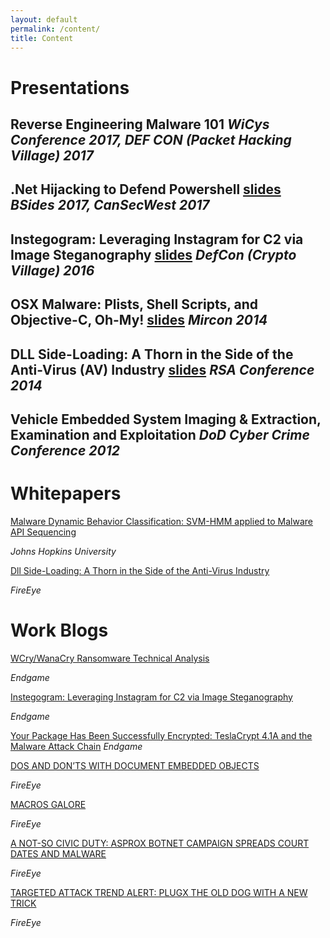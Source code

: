 ```yaml
---
layout: default
permalink: /content/
title: Content
---
```


# Presentations

Reverse Engineering Malware 101
*WiCys Conference 2017, DEF CON (Packet Hacking Village) 2017*
---
.Net Hijacking to Defend Powershell [slides](https://securedorg.github.io/docs/Cansecwest2017_NETHijackingPowerShell.pdf)
*BSides 2017, CanSecWest 2017*
---
Instegogram: Leveraging Instagram for C2 via Image Steganography [slides](https://securedorg.github.io/docs/InstegogramDefCon2016_H_A_Dredatcted.pdf)
*DefCon (Crypto Village) 2016*
---
OSX Malware: Plists, Shell Scripts, and Objective-C, Oh-My! [slides](https://securedorg.github.io/docs/MIRcon_2014_RD_Track_Plists_Shell_Scripts_Object-C.pdf)
*Mircon 2014*
---
DLL Side-Loading: A Thorn in the Side of the Anti-Virus (AV) Industry [slides](https://securedorg.github.io/docs/hta-w04a-dll-side-loading-a-thorn-in-the-side-of-the-anti-virus-_av_-industry.pdf)
*RSA Conference 2014*
---
Vehicle Embedded System Imaging & Extraction, Examination and Exploitation
*DoD Cyber Crime Conference 2012*
---

# Whitepapers

[Malware Dynamic Behavior Classification: SVM-HMM applied to Malware API Sequencing](https://securedorg.github.io/docs/MDBC_API_Sequencing.pdf)

*Johns Hopkins University*

[Dll Side-Loading: A Thorn in the Side of  the Anti-Virus Industry](https://securedorg.github.io/docs/rpt-dll-sideloading.pdf)

*FireEye*

# Work Blogs

[WCry/WanaCry Ransomware Technical Analysis](https://www.endgame.com/blog/technical-blog/wcrywanacry-ransomware-technical-analysis)

*Endgame*

[Instegogram: Leveraging Instagram for C2 via Image Steganography](https://www.endgame.com/blog/instegogram-leveraging-instagram-c2-image-steganography)

*Endgame*

[Your Package Has Been Successfully Encrypted: TeslaCrypt 4.1A and the Malware Attack Chain](https://www.endgame.com/blog/your-package-has-been-successfully-encrypted-teslacrypt-41a-and-malware-attack-chain)
*Endgame*

[DOS AND DON’TS WITH DOCUMENT EMBEDDED OBJECTS](https://www.fireeye.com/blog/threat-research/2015/04/dos_and_don_ts_with.html)

*FireEye*

[MACROS GALORE](https://www.fireeye.com/blog/threat-research/2015/10/macros_galore.html)

*FireEye*

[A NOT-SO CIVIC DUTY: ASPROX BOTNET CAMPAIGN SPREADS COURT DATES AND MALWARE](https://www.fireeye.com/blog/threat-research/2014/06/a-not-so-civic-duty-asprox-botnet-campaign-spreads-court-dates-and-malware.html)

*FireEye*

[TARGETED ATTACK TREND ALERT: PLUGX THE OLD DOG WITH A NEW TRICK](https://www.fireeye.com/blog/threat-research/2013/05/targeted-attack-trend-alert-plugx-the-old-dog-with-a-new-trick.html)

*FireEye*
